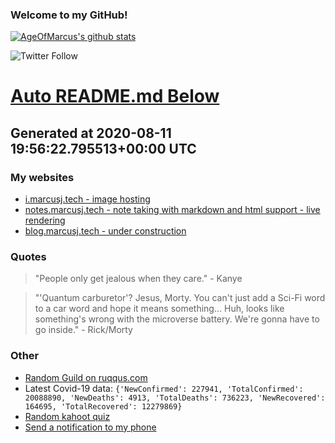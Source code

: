 
### Welcome to my GitHub!

[![AgeOfMarcus's github stats](https://github-readme-stats.vercel.app/api?username=AgeOfMarcus)](https://github.com/anuraghazra/github-readme-stats)

![Twitter Follow](https://img.shields.io/twitter/follow/pwned_by_marcus?style=for-the-badge)

# [Auto README.md Below](https://repl.it/@MarcusWeinberger/auto-git-readme)

## Generated at 2020-08-11 19:56:22.795513+00:00 UTC

### My websites

* [i.marcusj.tech - image hosting](https://i.marcusj.tech)
* [notes.marcusj.tech - note taking with markdown and html support - live rendering](https://notes.marcusj.tech)
* [blog.marcusj.tech - under construction](https://blog.marcusj.tech)

### Quotes

> "People only get jealous when they care." - Kanye

> "'Quantum carburetor'? Jesus, Morty. You can't just add a Sci-Fi word to a car word and hope it means something... Huh, looks like something's wrong with the microverse battery. We're gonna have to go inside." - Rick/Morty

### Other

* [Random Guild on ruqqus.com](https://ruqqus.com/+LinuxMint)
* Latest Covid-19 data: `{'NewConfirmed': 227941, 'TotalConfirmed': 20088890, 'NewDeaths': 4913, 'TotalDeaths': 736223, 'NewRecovered': 164695, 'TotalRecovered': 12279869}`
* [Random kahoot quiz](https://create.kahoot.it/details/java-functional-programming/62f9e300-47e1-4ca4-8c4d-f949ecec3e70)
* [Send a notification to my phone](https://maker.ifttt.com/trigger/notification/with/key/ctSGJtddpYuzo1mT-6gmRa?value1=GitHub)
